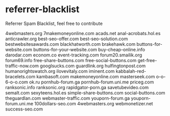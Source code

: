 # referrer-blacklist
Referrer Spam Blacklist, feel free to contribute

4webmasters.org
7makemoneyonline.com
acads.net
anal-acrobats.hol.es
anticrawler.org
best-seo-offer.com
best-seo-solution.com
bestwebsitesawards.com
blackhatworth.com
brakehawk.com
buttons-for-website.com
buttons-for-your-website.com
buy-cheap-online.info
darodar.com
econom.co
event-tracking.com
forum20.smailik.org
forum69.info
free-share-buttons.com
free-social-buttons.com
get-free-traffic-now.com
googlsucks.com
guardlink.org
hulfingtonpost.com
humanorightswatch.org
ilovevitaly.com
iminent.com
kabbalah-red-bracelets.com
kambasoft.com
makemoneyonline.com
masterseek.com
o-o-6-o-o.com
ok.ru
pornhub-forum.ga
pornhub-forum.uni.me
priceg.com
ranksonic.info
ranksonic.org
rapidgator-porn.ga
savetubevideo.com
semalt.com
sexyteens.hol.es
simple-share-buttons.com
social-buttons.com
theguardlan.com
webmaster-traffic.com
youporn-forum.ga
youporn-forum.uni.me
100dollars-seo.com
4webmasters.org
webmonetizer.net
success-seo.com
